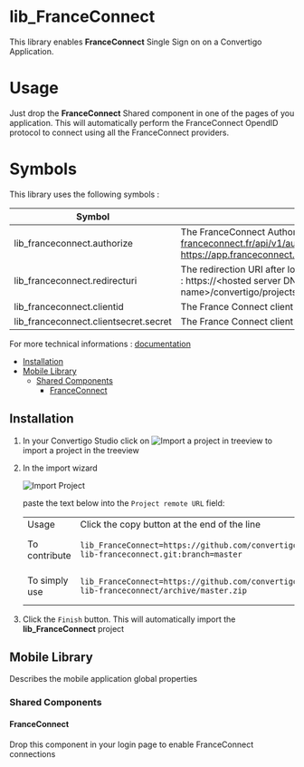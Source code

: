 


# lib_FranceConnect

This library enables **FranceConnect** Single Sign on on a Convertigo Application. 

# Usage

Just drop the **FranceConnect** Shared component in one of the pages of you application. This will automatically perform the FranceConnect OpendID protocol to connect using all the FranceConnect providers.

# Symbols

This library uses the following symbols :


| Symbol                            		| Usage    		| Default Value|
| --------------------------------------| ------------- |---------------|
| lib_franceconnect.authorize 			| The FranceConnect Authorize Url. Can be https://fcp.integ01.dev-franceconnect.fr/api/v1/authorize for integration environment or https://app.franceconnect.gouv.fr/api/v1/authorize for production		| https://app.franceconnect.gouv.fr/api/v1/authorize  |
| lib_franceconnect.redirecturi   		| The redirection URI after login. Must relect the hosted application in the form : https://&lt;hosted server DNS name&gt;/convertigo/projects/lib_FranceConnect/getTokenFranceConnect.html	 | https://pedro.convertigo.net/convertigo/projects/lib_FranceConnect/getTokenFranceConnect.html |
| lib_franceconnect.clientid   			| The France Connect client id	 | 211286433e39cce01db448d80181bdfd005554b19cd51b3fe7943f6b3b86ab6e |
| lib_franceconnect.clientsecret.secret 	| The France Connect client secret	|2791a731e6a59f56b6b4dd0d08c9b1f593b5f3658b9fd731cb24248e2669af4b |

 


For more technical informations : [documentation](./project.md)

- [Installation](#installation)
- [Mobile Library](#mobile-library)
    - [Shared Components](#shared-components)
        - [FranceConnect](#franceconnect)


## Installation

1. In your Convertigo Studio click on ![](https://github.com/convertigo/convertigo/blob/develop/eclipse-plugin-studio/icons/studio/project_import.gif?raw=true "Import a project in treeview") to import a project in the treeview
2. In the import wizard

   ![](https://github.com/convertigo/convertigo/blob/develop/eclipse-plugin-studio/tomcat/webapps/convertigo/templates/ftl/project_import_wzd.png?raw=true "Import Project")
   
   paste the text below into the `Project remote URL` field:
   <table>
     <tr><td>Usage</td><td>Click the copy button at the end of the line</td></tr>
     <tr><td>To contribute</td><td>

     ```
     lib_FranceConnect=https://github.com/convertigo/c8oprj-lib-franceconnect.git:branch=master
     ```
     </td></tr>
     <tr><td>To simply use</td><td>

     ```
     lib_FranceConnect=https://github.com/convertigo/c8oprj-lib-franceconnect/archive/master.zip
     ```
     </td></tr>
    </table>
3. Click the `Finish` button. This will automatically import the __lib_FranceConnect__ project


## Mobile Library

Describes the mobile application global properties

### Shared Components

#### FranceConnect

Drop this component in your login page to enable FranceConnect connections



